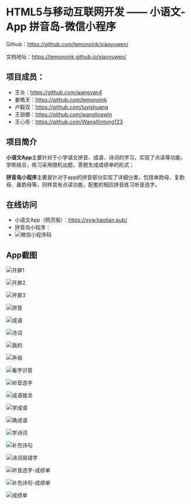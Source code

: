 # HTML5与移动互联网开发 —— 小语文-App 拼音岛-微信小程序

Github：https://github.com/lemonoink/xiaoyuwen/

文档地址：https://lemonoink.github.io/xiaoyuwen/

## 项目成员：

- 王炎：https://github.com/wangyan4
- 姜皓天：https://github.com/lemonoink
- 卢毅双：https://github.com/luyishuang
- 王丽娜：https://github.com/wanglinawln
- 王心彤：https://github.com/WangXintong123

## 项目简介

**小语文App**主要针对于小学语文拼音、成语、诗词的学习，实现了点读等功能，学练结合，练习采用随机出题，答题生成成绩单的形式；

**拼音岛小程序**主要是针对于app的拼音部分实现了详细分类，包括单韵母、复韵母、鼻韵母等，同样具有点读功能，配套的相应拼音练习听音选字。

## 在线访问

- 小语文App（网页版）：https://xyw.haotian.pub/
- 拼音岛小程序：
- ![微信小程序码](./images/wx.jpg)

## App截图

![开屏1](./images/开屏1.png)

![开屏2](./images/开屏2.png)

![开屏3](./images/开屏3.png)

![拼音](./images/拼音.png)

![成语](./images/成语.png)

![诗词](./images/诗词.png)

![我的](./images/我的.png)

![声母](./images/声母.png)

![看字识音](./images/看字识音.png)

![听音选字](./images/听音选字.png)

![成语接龙](./images/成语接龙.png)

![学成语](./images/学成语.png)

![猜成语](./images/猜成语.png)

![学诗词](./images/学诗词.png)

![补充诗句](./images/补充诗句.png)

![诗词易错字](./images/诗词易错字.png)

![听音选字-成绩单](./images/听音选字-成绩单.png)

![补充诗句-成绩单](./images/补充诗句-成绩单.png)

![成绩单](./images/成绩单.png)

